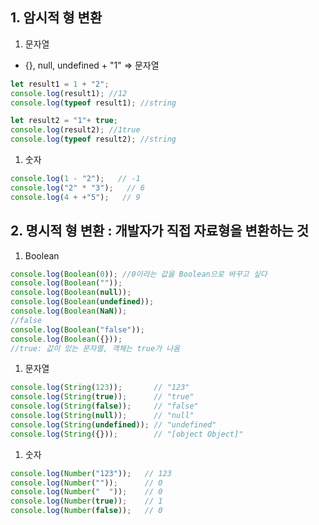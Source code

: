 ## 1. 암시적 형 변환

1. 문자열
- {}, null, undefined + "1" => 문자열

```jsx
let result1 = 1 + "2";
console.log(result1); //12
console.log(typeof result1); //string

let result2 = "1"+ true;
console.log(result2); //1true
console.log(typeof result2); //string
```

1. 숫자

```jsx
console.log(1 - "2");   // -1
console.log("2" * "3");   // 6
console.log(4 + +"5");   // 9
```

## 2. 명시적 형 변환 : 개발자가 직접 자료형을 변환하는 것

1. Boolean

```jsx
console.log(Boolean(0)); //0이라는 값을 Boolean으로 바꾸고 싶다
console.log(Boolean(""));
console.log(Boolean(null));
console.log(Boolean(undefined));
console.log(Boolean(NaN));
//false
console.log(Boolean("false"));
console.log(Boolean({}));
//true: 값이 있는 문자열, 객체는 true가 나옴
```

1. 문자열

```jsx
console.log(String(123));       // "123"
console.log(String(true));      // "true"
console.log(String(false));     // "false"
console.log(String(null));      // "null"
console.log(String(undefined)); // "undefined"
console.log(String({}));        // "[object Object]"
```

1. 숫자

```jsx
console.log(Number("123"));   // 123
console.log(Number(""));      // 0
console.log(Number("  "));    // 0
console.log(Number(true));    // 1
console.log(Number(false));   // 0
```